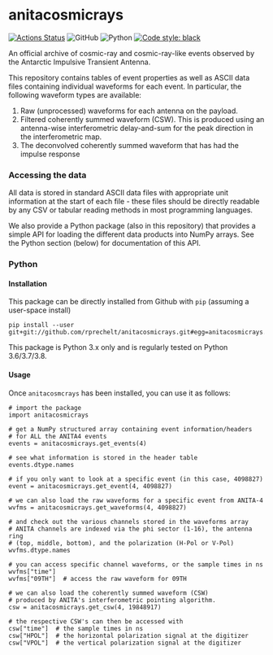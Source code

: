 # anitacosmicrays

[![Actions Status](https://github.com/AnitaNeutrino/anitacosmicrays/workflows/Pytest/badge.svg)](https://github.com/AnitaNeutrino/anitacosmicrays/actions)
![GitHub](https://img.shields.io/github/license/AnitaNeutrino/anitacosmicrays?logoColor=brightgreen)
![Python](https://img.shields.io/badge/python-3.6%20%7C%203.7%20%7C%203.8-blue)
[![Code style: black](https://img.shields.io/badge/code%20style-black-000000.svg)](https://github.com/psf/black)

An official archive of cosmic-ray and cosmic-ray-like events observed by the
Antarctic Impulsive Transient Antenna.

This repository contains tables of event properties as well as ASCII data files
containing individual waveforms for each event. In particular, the following
waveform types are available:

  1. Raw (unprocessed) waveforms for each antenna on the payload.
  2. Filtered coherently summed waveform (CSW). This is produced using an
     antenna-wise interferometric delay-and-sum for the peak direction in the
     interferometric map.
  3. The deconvolved coherently summed waveform that has had the impulse response 
  

### Accessing the data

All data is stored in standard ASCII data files with appropriate unit
information at the start of each file - these files should be directly readable
by any CSV or tabular reading methods in most programming languages.

We also provide a Python package (also in this repository) that provides a
simple API for loading the different data products into NumPy arrays. See the
Python section (below) for documentation of this API.

### Python 

#### Installation

This package can be directly installed from Github with `pip` (assuming a user-space install)

    pip install --user git+git://github.com/rprechelt/anitacosmicrays.git#egg=anitacosmicrays.
    
This package is Python 3.x only and is regularly tested on Python 3.6/3.7/3.8.

#### Usage

Once `anitacosmcrays` has been installed, you can use it as follows:

    # import the package
    import anitacosmicrays

    # get a NumPy structured array containing event information/headers
    # for ALL the ANITA4 events
    events = anitacosmicrays.get_events(4)
    
    # see what information is stored in the header table
    events.dtype.names
    
    # if you only want to look at a specific event (in this case, 4098827)
    event = anitacosmicrays.get_event(4, 4098827)
    
    # we can also load the raw waveforms for a specific event from ANITA-4
    wvfms = anitacosmicrays.get_waveforms(4, 4098827)
    
    # and check out the various channels stored in the waveforms array
    # ANITA channels are indexed via the phi sector (1-16), the antenna ring
    # (top, middle, bottom), and the polarization (H-Pol or V-Pol)
    wvfms.dtype.names
    
    # you can access specific channel waveforms, or the sample times in ns
    wvfms["time"]
    wvfms["09TH"]  # access the raw waveform for 09TH
    
    # we can also load the coherently summed waveform (CSW)
    # produced by ANITA's interferometric pointing algorithm.
    csw = anitacosmicrays.get_csw(4, 19848917)
    
    # the respective CSW's can then be accessed with
    csw["time"]  # the sample times in ns
    csw["HPOL"]  # the horizontal polarization signal at the digitizer
    csw["VPOL"]  # the vertical polarization signal at the digitizer



